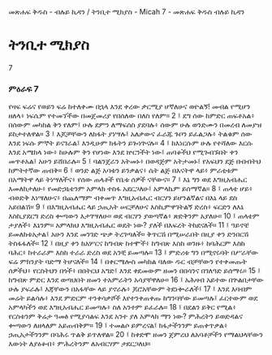 ﻿
መጽሐፍ ቅዱስ - ብሉይ ኪዳን / ትንቢተ ሚክያስ - Micah 7 - መጽሐፍ ቅዱስ ብሉይ ኪዳን
# ትንቢተ ሚክያስ
7
### ምዕራፍ 7
የዛፍ ፍሬና የወይን ፍሬ ከተለቀሙ በኋላ እንደ ቀረው ቃርሚያ ሆኛለሁና ወዮልኝ! መብል የሚሆን ዘለላ፥ ነፍሴም የተመኘችው በመጀመሪያ የበሰለው በለስ የለም።
2 ፤ ደግ ሰው ከምድር ጠፍቶአል፥ በሰውም መካከል ቅን የለም፤ ሁሉ ደምን ለማፍሰስ ያደባሉ፥ ሰውም ሁሉ ወንድሙን በመረብ ለመያዝ ይከታተለዋል።
3 ፤ እጆቻቸውን ለክፋት ያነሣሉ፤ አለቃውና ፈራጁ ጉቦን ይፈልጋሉ፥ ትልቁም ሰው እንደ ነፍሱ ምኞት ይናገራል፤ እንዲሁም ክፋትን ይጐነጕናሉ።
4 ፤ ከእነርሱም ሁሉ የተሻለው እርሱ እንደ አሜከላ ነው፥ ከሁሉም ቅን የሆነው እንደ ኵርንችት ነው፤ ጠባቆችህ የሚጐበኙበት ቀን መጥቶአል፤ አሁን ይሸበራሉ።
5 ፤ ባልንጀራን አትመኑ፥ በወዳጅም አትታመኑ፤ የአፍህን ደጅ በብብትህ ከምትተኛው ጠብቅ።
6 ፤ ወንድ ልጅ አባቱን ይንቃልና፥ ሴት ልጅ በእናትዋ ላይ፥ ምራቲቱም በአማትዋ ላይ ትነሣለችና፥ የሰው ጠላቶች የቤቱ ሰዎች ናቸውና።
7 ፤ እኔ ግን ወደ እግዚአብሔር እመለከታለሁ፥ የመድኃኒቴንም አምላክ ተስፋ አደርጋለሁ፤ አምላኬም ይሰማኛል።
8 ፤ ጠላቴ ሆይ፥ ብወድቅ እነሣለሁና፥ በጨለማም ብቀመጥ እግዚአብሔር ብርሃን ይሆንልኛልና በእኔ ላይ ደስ አይበልሽ።
9 ፤ በእግዚአብሔር ላይ ኃጢአት ሠርቻለሁና እስኪምዋገትልኝ ድረስ፥ ፍርድን ለእኔ እስኪያደርግ ድረስ ቍጣውን እታገሣለሁ። ወደ ብርሃን ያወጣኛል፥ ጽድቅንም አያለሁ።
10 ፤ ጠላቴም ታያለች፥ እኔንም። አምላክህ እግዚአብሔር ወዴት ነው? ያለች በእፍረት ትከደናለች።
11 ፤ ዓይኖቼ ይመለከቱአታል፤ አሁን እንደ መንገድ ጭቃ ትረገጣለች። ቅጥርሽ በሚሠራበት በዚያ ቀን ድንበርሽ ትስፋፋለች።
12 ፤ በዚያ ቀን ከአሦርና ከግብጽ ከተሞች፥ ከግብጽ እስከ ወንዙ፥ ከባሕርም እስከ ባሕር፥ ከተራራም እስከ ተራራ ድረስ ወደ አንቺ ይመጣሉ።
13 ፤ ምድሪቱ ግን በሚኖሩባት በሥራቸው ፍሬ ምክንያት ባድማ ትሆናለች።
14 ፤ በቀርሜሎስ መካከል ባለው ዱር ብቻቸውን የተቀመጡት ሰዎችህ፥ የርስትህን በጎች፥ በበትርህ አግድ፤ እንደ ቀደመውም ዘመን በበሳንና በገለዓድ ይሰማሩ።
15 ፤ ከግብጽ ምድር እንደ ወጣህበት ዘመን ተአምራትን አሳያቸዋለሁ።
16 ፤ አሕዛብ አይተው በጕልበታቸው ሁሉ ያፍራሉ፤ እጃቸውን በአፋቸው ላይ ያኖራሉ፥ ጆሮአቸውም ትደነቍራለች፤
17 ፤ እንደ እባብም መሬት ይልሳሉ፥ እንደ ምድርም ተንቀሳቃሾች እየተንቀጠቀጡ ከግንባቸው ይመጣሉ፤ ፈርተውም ወደ አምላካችን ወደ እግዚአብሔር ይመጣሉ፥ ስለ አንተም ይፈራሉ።
18 ፤ በደልን ይቅር የሚል፥ የርስቱንም ቅሬታ ዓመፅ የሚያሳልፍ እንደ አንተ ያለ አምላክ ማን ነው? ምሕረትን ይወድዳልና ቍጣውን ለዘላለም አይጠብቅም።
19 ፤ ተመልሶ ይምረናል፤ ክፋታችንንም ይጠቀጥቃል፥ ኃጢአታችንንም በባሕሩ ጥልቅ ይጥለዋል።
20 ፤ ከቀድሞ ዘመን ጀምረህ ለአባቶቻችን የማልህላቸውን እውነት ለያዕቆብ፥ ምሕረትንም ለአብርሃም ታደርጋለህ። 
